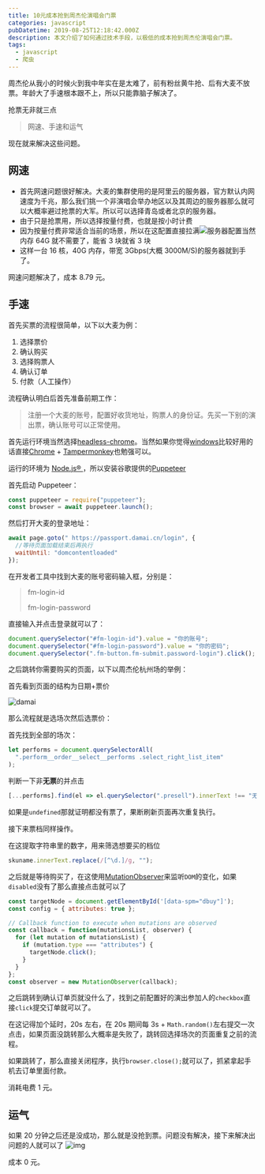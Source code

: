 ```yaml
---
title: 10元成本抢到周杰伦演唱会门票
categories: javascript
pubDatetime: 2019-08-25T12:18:42.000Z
description: 本文介绍了如何通过技术手段，以极低的成本抢到周杰伦演唱会门票。
tags:
  - javascript
  - 爬虫
---
```


周杰伦从我小的时候火到我中年实在是太难了，前有粉丝黄牛抢、后有大麦不放票。年龄大了手速根本跟不上，所以只能靠脑子解决了。

抢票无非就三点

> 网速、手速和运气

现在就来解决这些问题。

<!--more-->

## 网速

- 首先网速问题很好解决。大麦的集群使用的是阿里云的服务器，官方默认内网速度为千兆，那么我们挑一个非演唱会举办地区以及其周边的服务器那么就可以大概率避过抢票的大军。所以可以选择青岛或者北京的服务器。
- 由于只是抢票用，所以选择按量付费，也就是按小时计费
- 因为按量付费非常适合当前的场景，所以在这配置直接拉满![服务器配置](https://image.2077tech.com/uploads/big/68f3ac671648f9204a91c074c48e4311.png)当然内存 64G 就不需要了，能省 3 块就省 3 块
- 这样一台 16 核，40G 内存，带宽 3Gbps(大概 3000M/S)的服务器就到手了。

网速问题解决了，成本 8.79 元。

## 手速

首先买票的流程很简单，以下以大麦为例：

1. 选择票价
2. 确认购买
3. 选择购票人
4. 确认订单
5. 付款（人工操作）

流程确认明白后首先准备前期工作：

> 注册一个大麦的账号，配置好收货地址，购票人的身份证。先买一下别的演出票，确认账号可以正常使用。

首先运行环境当然选择[headless-chrome](https://developers.google.com/web/updates/2017/04/headless-chrome)。当然如果你觉得[windows](https://www.microsoft.com/en-us/windows)比较好用的话直接[Chrome](https://www.google.com/chrome/) + [Tampermonkey](https://chrome.google.com/webstore/detail/tampermonkey/dhdgffkkebhmkfjojejmpbldmpobfkfo)也勉强可以。

运行的环境为 [Node.js® ](https://nodejs.org/) ，所以安装谷歌提供的[Puppeteer](https://github.com/GoogleChrome/puppeteer)

首先启动 Puppeteer：

```javascript
const puppeteer = require("puppeteer");
const browser = await puppeteer.launch();
```

然后打开大麦的登录地址：

```javascript
await page.goto(" https://passport.damai.cn/login", {
  //等待页面加载结束后再执行
  waitUntil: "domcontentloaded"
});
```

在开发者工具中找到大麦的账号密码输入框，分别是：

> fm-login-id
>
> fm-login-password

直接输入并点击登录就可以了：

```javascript
document.querySelector("#fm-login-id").value = "你的账号";
document.querySelector("#fm-login-password").value = "你的密码";
document.querySelector(".fm-button.fm-submit.password-login").click();
```

之后跳转你需要购买的页面，以下以周杰伦杭州场的举例：

首先看到页面的结构为日期+票价

![damai](https://image.2077tech.com/uploads/big/18bcc42571187767e63bb1d2b70398a8.png)

那么流程就是选场次然后选票价：

首先找到全部的场次：

```javascript
let performs = document.querySelectorAll(
  ".perform__order__select__performs .select_right_list_item"
);
```

判断一下非**无票**的并点击

```javascript
[...performs].find(el => el.querySelector(".presell").innerText !== "无票");
```

如果是`undefined`那就证明都没有票了，果断刷新页面再次重复执行。

接下来票档同样操作。

在这提取字符串里的数字，用来筛选想要买的档位

```javascript
skuname.innerText.replace(/[^\d.]/g, "");
```

之后就是等待购买了，在这使用[MutationObserver](https://developer.mozilla.org/en-US/docs/Web/API/MutationObserver)来监听`DOM`的变化，如果`disabled`没有了那么直接点击就可以了

```javascript
const targetNode = document.getElementById('[data-spm="dbuy"]');
const config = { attributes: true };

// Callback function to execute when mutations are observed
const callback = function(mutationsList, observer) {
  for (let mutation of mutationsList) {
    if (mutation.type === "attributes") {
      targetNode.click();
    }
  }
};
const observer = new MutationObserver(callback);
```

之后跳转到确认订单页就没什么了，找到之前配置好的演出参加人的`checkbox`直接`click`提交订单就可以了。

在这记得加个延时，20s 左右，在 20s 期间每 3s + `Math.random()`左右提交一次点击，如果页面没跳转那么大概率是失败了，跳转回选择场次的页面重复之前的流程。

如果跳转了，那么直接关闭程序，执行`browser.close();`就可以了，抓紧拿起手机去订单里面付款。

消耗电费 1 元。

## 运气

如果 20 分钟之后还是没成功，那么就是没抢到票。问题没有解决，接下来解决出问题的人就可以了 ![img](https://image.2077tech.com/uploads/big/f04af9d5cf93f48c77ae2ec45fe0283d.jpg)

成本 0 元。
